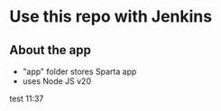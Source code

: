 # Use this repo with Jenkins

## About the app
- "app" folder stores Sparta app
- uses Node JS v20


test 11:37
